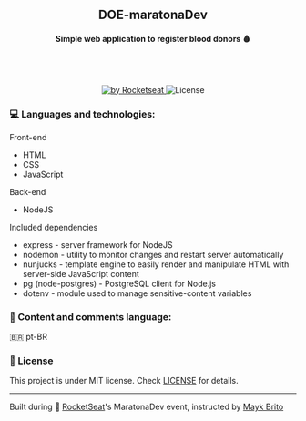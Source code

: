 <h2 align="center"> DOE-maratonaDev</h2>
<h4 align="center">Simple web application to register blood donors 🩸</h4>
<br><br>
<p align="center">
  <a href="https://rocketseat.com.br">
    <img alt="by Rocketseat" src="https://img.shields.io/badge/made%20by-Rocketseat-%23F7DF1E">
  </a>
  <img alt="License" src="https://img.shields.io/badge/license-MIT-%23F7DF1E">
</p>

 ### :computer: Languages and technologies:
  Front-end<ul style="list-style-type:disc;">
  <li>HTML</li>
  <li>CSS</li>
  <li>JavaScript</li>
  </ul> 
  Back-end<ul style="list-style-type:disc;">
  <li>NodeJS</li>
  </ul>
  Included dependencies<ul style="list-style-type:disc;">
  <li>express - server framework for NodeJS</li>
  <li>nodemon - utility to monitor changes and restart server automatically</li>
  <li>nunjucks - template engine to easily render and manipulate HTML with server-side JavaScript content</li>
  <li>pg (node-postgres) - PostgreSQL client for Node.js</li>
  <li>dotenv - module used to manage sensitive-content variables</li>
  </ul>

  ### :speech_balloon: Content and comments language:
   🇧🇷 pt-BR 

  ### :memo: License
  This project is under MIT license. Check [LICENSE](LICENSE.md) for details.
<br><hr>
  Built during :rocket: [RocketSeat](https://rocketseat.com.br/)'s MaratonaDev event, instructed by [Mayk Brito](https://github.com/maykbrito)
